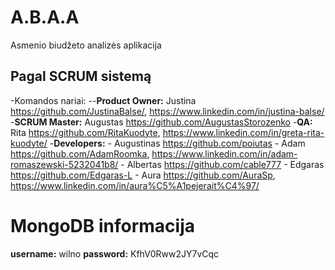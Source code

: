 # A.B.A.A
Asmenio biudžeto analizės aplikacija

## Pagal SCRUM sistemą
  -Komandos nariai:
    --**Product Owner:** Justina https://github.com/JustinaBalse/, https://www.linkedin.com/in/justina-balse/
    -**SCRUM Master:** Augustas https://github.com/AugustasStorozenko
    -**QA:** Rita https://github.com/RitaKuodyte, https://www.linkedin.com/in/greta-rita-kuodyte/
    -**Developers:** 
       - Augustinas https://github.com/poiutas
       - Adam https://github.com/AdamRoomka, https://www.linkedin.com/in/adam-romaszewski-5232041b8/
       - Albertas https://github.com/cable777
       - Edgaras https://github.com/Edgaras-L
       - Aura https://github.com/AuraSp, https://www.linkedin.com/in/aura%C5%A1pejerait%C4%97/

# MongoDB informacija 
**username:** wilno
**password:** KfhV0Rww2JY7vCqc
